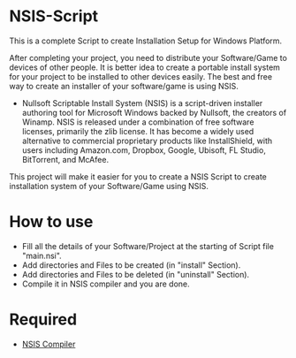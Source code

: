 # NSIS-Script
This is a complete Script to create Installation Setup for Windows Platform.

After completing your project, you need to distribute your Software/Game to devices of other people. It is better idea to create a portable install system for your project to be installed to other devices easily.
The best and free way to create an installer of your software/game is using NSIS.

* Nullsoft Scriptable Install System (NSIS) is a script-driven installer authoring tool for Microsoft Windows backed by Nullsoft, the creators of Winamp. NSIS is released under a combination of free software licenses, primarily the zlib license. It has become a widely used alternative to commercial proprietary products like InstallShield, with users including Amazon.com, Dropbox, Google, Ubisoft, FL Studio, BitTorrent, and McAfee.

This project will make it easier for you to create a NSIS Script to create installation system of your Software/Game using NSIS.

# How to use
* Fill all the details of your Software/Project at the starting of Script file "main.nsi".
* Add directories and Files to be created (in "install" Section).
* Add directories and Files to be deleted (in "uninstall" Section).
* Compile it in NSIS compiler and you are done.

# Required
* [NSIS Compiler](https://nsis.sourceforge.io/Download)
